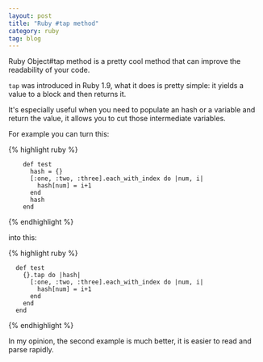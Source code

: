 ```yaml
---
layout: post
title: "Ruby #tap method"
category: ruby
tag: blog
---
```


Ruby Object#tap method is a pretty cool method that can improve the readability of your code. 

`tap` was introduced in Ruby 1.9, what it does is pretty simple: it yields a value to a block and then returns it.

It's  especially useful when you need to populate an hash or a variable and return the value, it allows you to cut those intermediate variables.

For example you can turn this: 

{% highlight ruby %}

        def test
          hash = {}
          [:one, :two, :three].each_with_index do |num, i|
            hash[num] = i+1
          end
          hash
        end

{% endhighlight %}

into this:

{% highlight ruby %}

      def test
        {}.tap do |hash|
          [:one, :two, :three].each_with_index do |num, i|
            hash[num] = i+1
          end
        end
      end

{% endhighlight %}

In my opinion, the second example is much better, it is easier to read and parse rapidly.
